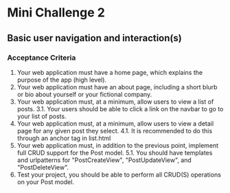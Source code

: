 # Mini Challenge 2

## Basic user navigation and interaction(s)

### Acceptance Criteria
1. Your web application must have a home page, which explains the purpose of the app (high level).
2. Your web application must have an about page, including a short blurb or bio about yourself or your fictional company.
3. Your web application must, at a minimum, allow users to view a list of posts.
3.1. Your users should be able to click a link on the navbar to go to your list of posts.
4. Your web application must, at a minimum, allow users to view a detail page for any given post they select.
4.1. It is recommended to do this through an anchor tag in list.html
5. Your web application must, in addition to the previous point, implement full CRUD support for the Post model.
5.1. You should have templates and urlpatterns for "PostCreateView", "PostUpdateView", and "PostDeleteView".
6. Test your project, you should be able to perform all CRUD(S) operations on your Post model.